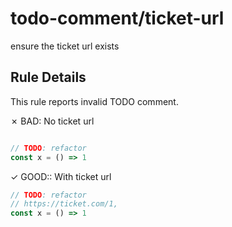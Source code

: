 # todo-comment/ticket-url

ensure the ticket url exists

## Rule Details

This rule reports invalid TODO comment.

✗ BAD: No ticket url
```typescript

// TODO: refactor
const x = () => 1
```

✓ GOOD:: With ticket url
```typescript
// TODO: refactor
// https://ticket.com/1,
const x = () => 1
```
